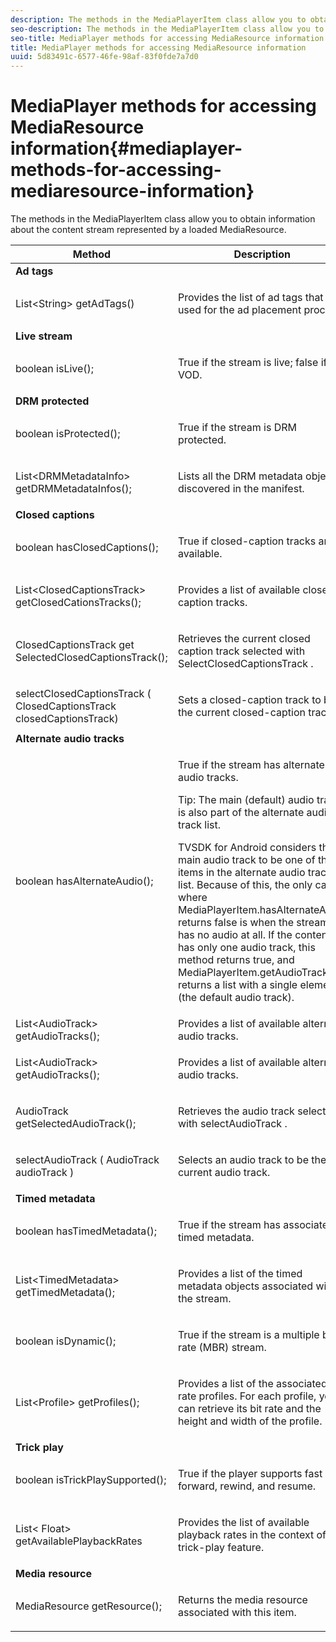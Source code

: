 ```yaml
---
description: The methods in the MediaPlayerItem class allow you to obtain information about the content stream represented by a loaded MediaResource.
seo-description: The methods in the MediaPlayerItem class allow you to obtain information about the content stream represented by a loaded MediaResource.
seo-title: MediaPlayer methods for accessing MediaResource information
title: MediaPlayer methods for accessing MediaResource information
uuid: 5d83491c-6577-46fe-98af-83f0fde7a7d0
---
```


# MediaPlayer methods for accessing MediaResource information{#mediaplayer-methods-for-accessing-mediaresource-information}

The methods in the MediaPlayerItem class allow you to obtain information about the content stream represented by a loaded MediaResource.

<table frame="all" colsep="1" rowsep="1" id="table_77B55D506FE24326A03D97AA087231FF"> 
 <thead> 
  <tr rowsep="1"> 
   <th colname="2" class="entry"> Method </th> 
   <th colname="3" class="entry"> Description </th> 
  </tr> 
 </thead>
 <tbody> 
  <tr rowsep="1"> 
   <td colname="1"> <b>Ad tags</b> </td> 
   <td colname="3"> </td>
  </tr> 
  <tr rowsep="1"> 
   <td colname="2"> <span class="codeph"> List&lt;String&gt; getAdTags() </span> </td> 
   <td colname="3"> <p>Provides the list of ad tags that are used for the ad placement process. </p> </td> 
  </tr> 
  <tr rowsep="1"> 
   <td colname="1"> <b>Live stream</b> </td> 
   <td colname="3"> </td>
  </tr> 
  <tr rowsep="1"> 
   <td colname="2"> <span class="codeph"> boolean isLive(); </span> </td> 
   <td colname="3"> <p>True if the stream is live; false if it is VOD. </p> </td> 
  </tr> 
  <tr rowsep="1"> 
   <td colname="1"> <b>DRM protected</b> </td> 
  </tr> 
  <tr rowsep="1"> 
   <td colname="2"> <span class="codeph"> boolean isProtected(); </span> </td> 
   <td colname="3"> <p>True if the stream is DRM protected. </p> </td> 
  </tr> 
  <tr rowsep="1"> 
   <td colname="2"> <span class="codeph"> List&lt;DRMMetadataInfo&gt; getDRMMetadataInfos(); </span> </td> 
   <td colname="3"> <p>Lists all the DRM metadata objects discovered in the manifest. </p> </td> 
  </tr> 
  <tr rowsep="1"> 
   <td colname="1"> <b>Closed captions</b> </td> 
   <td colname="3"> </td>
  </tr> 
  <tr rowsep="1"> 
   <td colname="2"> <span class="codeph"> boolean hasClosedCaptions(); </span> </td> 
   <td colname="3"> <p>True if closed-caption tracks are available. </p> </td> 
  </tr> 
  <tr rowsep="1"> 
   <td colname="2"> <span class="codeph"> List&lt;ClosedCaptionsTrack&gt; getClosedCationsTracks(); </span> </td> 
   <td colname="3"> <p>Provides a list of available closed-caption tracks. </p> </td> 
  </tr> 
  <tr rowsep="1"> 
   <td colname="2"> <span class="codeph"> ClosedCaptionsTrack get SelectedClosedCaptionsTrack(); </span> </td> 
   <td colname="3"> <p>Retrieves the current closed caption track selected with <span class="codeph"> SelectClosedCaptionsTrack </span>. </p> </td> 
  </tr> 
  <tr rowsep="1"> 
   <td colname="2"> <span class="codeph"> selectClosedCaptionsTrack ( ClosedCaptionsTrack closedCaptionsTrack) </span> </td> 
   <td colname="3"> <p>Sets a closed-caption track to be the current closed-caption track. </p> </td> 
  </tr> 
  <tr rowsep="1"> 
   <td colname="1"> <b>Alternate audio tracks</b> </td> 
   <td colname="3"> </td>
  </tr> 
  <tr rowsep="1"> 
   <td colname="2"> <span class="codeph"> boolean hasAlternateAudio(); </span> </td> 
   <td colname="3"> <p>True if the stream has alternate audio tracks. </p> <p>Tip:  The main (default) audio track is also part of the alternate audio track list. </p> <p>TVSDK for Android considers the main audio track to be one of the items in the alternate audio track list. Because of this, the only case where <span class="codeph"> MediaPlayerItem.hasAlternateAudio </span> returns false is when the stream has no audio at all. If the content has only one audio track, this method returns true, and <span class="codeph"> MediaPlayerItem.getAudioTracks </span> returns a list with a single element (the default audio track). </p> </td> 
  </tr> 
  <tr rowsep="1"> 
   <td colname="2"> <span class="codeph"> List&lt;AudioTrack&gt; getAudioTracks(); </span> </td> 
   <td colname="3"> Provides a list of available alternate audio tracks. </td> 
  </tr> 
  <tr rowsep="1"> 
   <td colname="2"> <span class="codeph"> List&lt;AudioTrack&gt; getAudioTracks(); </span> </td> 
   <td colname="3"> <p>Provides a list of available alternate audio tracks. </p> </td> 
  </tr> 
  <tr rowsep="1"> 
   <td colname="2"> <span class="codeph"> AudioTrack getSelectedAudioTrack(); </span> </td> 
   <td colname="3"> <p>Retrieves the audio track selected with <span class="codeph"> selectAudioTrack </span>. </p> </td> 
  </tr> 
  <tr rowsep="1"> 
   <td colname="2"> <span class="codeph"> selectAudioTrack ( AudioTrack audioTrack ) </span> </td> 
   <td colname="3"> <p>Selects an audio track to be the current audio track. </p> </td> 
  </tr> 
  <tr rowsep="1"> 
   <td colname="1"> <b>Timed metadata</b> </td> 
   <td colname="3"> </td>
  </tr> 
  <tr rowsep="1"> 
   <td colname="2"> <span class="codeph"> boolean hasTimedMetadata(); </span> </td> 
   <td colname="3"> <p>True if the stream has associated timed metadata. </p> </td> 
  </tr> 
  <tr rowsep="1"> 
   <td colname="2"> <span class="codeph"> List&lt;TimedMetadata&gt; getTimedMetadata(); </span> </td> 
   <td colname="3"> <p>Provides a list of the timed metadata objects associated with the stream. </p> </td> 
  </tr> 
  <tr rowsep="1"> 
   <td colname="2"> <span class="codeph"> boolean isDynamic(); </span> </td> 
   <td colname="3"> <p>True if the stream is a multiple bit rate (MBR) stream. </p> </td> 
  </tr> 
  <tr rowsep="1"> 
   <td colname="2"> <span class="codeph"> List&lt;Profile&gt; getProfiles(); </span> </td> 
   <td colname="3"> <p>Provides a list of the associated bit rate profiles. For each profile, you can retrieve its bit rate and the height and width of the profile. </p> </td> 
  </tr> 
  <tr rowsep="1"> 
   <td colname="1"> <b>Trick play</b> </td> 
   <td colname="3"> </td>
  </tr> 
  <tr rowsep="1"> 
   <td colname="2"> <span class="codeph"> boolean isTrickPlaySupported(); </span> </td> 
   <td colname="3"> <p>True if the player supports fast forward, rewind, and resume. </p> </td> 
  </tr> 
  <tr rowsep="1"> 
   <td colname="2"> <span class="codeph"> List&lt; Float&gt; getAvailablePlaybackRates </span> </td> 
   <td colname="3"> <p>Provides the list of available playback rates in the context of the trick-play feature. </p> </td> 
  </tr> 
  <tr rowsep="1"> 
   <td colname="1"> <b>Media resource</b> </td> 
   <td colname="3"> </td>
  </tr> 
  <tr rowsep="1"> 
   <td colname="2"> <span class="codeph"> MediaResource getResource(); </span> </td> 
   <td colname="3"> <p>Returns the media resource associated with this item. </p> </td> 
  </tr> 
 </tbody> 
</table>

